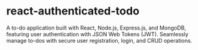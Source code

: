 # react-authenticated-todo
A to-do application built with React, Node.js, Express.js, and MongoDB, featuring user authentication with JSON Web Tokens (JWT). Seamlessly manage to-dos with secure user registration, login, and CRUD operations.
